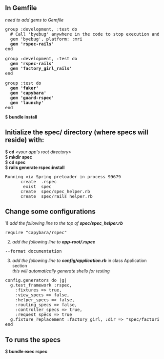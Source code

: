 <h2>In Gemfile</h2>  
<em>need to add gems to Gemfile</em>

<pre>
group :development, :test do
  &#35; Call 'byebug' anywhere in the code to stop execution and get a debugger console
  gem 'byebug', platform: :mri
  <b>gem 'rspec-rails'</b>
end

group :development, :test do
  <b>gem 'rspec-rails'</b>   
  <b>gem 'factory_girl_rails'</b>
end

group :test do
  <b>gem 'faker'</b>   
  <b>gem 'capybara'</b>   
  <b>gem 'guard-rspec'</b>   
  <b>gem 'launchy'</b>   
end
</pre>

$ <b>bundle install</b>

<h2>Initialize the spec/ directory (where specs will reside) with:</h2>

$ <b>cd</b> <em>&lt;your app's root directory&gt;</em>  
$ <b>mkdir spec</b>  
$ <b> cd spec</b>   
$ <b>rails generate rspec:install</b>   
<pre>
Running via Spring preloader in process 99679
      create  .rspec
       exist  spec
      create  spec/spec_helper.rb
      create  spec/rails_helper.rb
</pre>

<h2>Change some configurations</h2>
1) <em>add the following line to the top of <b>spec/spec_helper.rb</b></em>
<pre>
require "capybara/rspec"
</pre>

2) <em>add the following line to <b>app-root/.rspec</b></em>
<pre>
--format documentation
</pre>

3) <em>add the following line to <b>config/application.rb</b></em> in class Application section   
<em> this will automatically generate shells for testing</em>
<pre>
config.generators do |g|
  g.test_framework :rspec,
    :fixtures => true,
    :view_specs => false,
    :helper_specs => false,
    :routing_specs => false,
    :controller_specs => true,
    :request_specs => true
  g.fixture_replacement :factory_girl, :dir => "spec/factories"
end
</pre>
<h2>To runs the specs</h2>

$ <b>bundle exec rspec</b>

